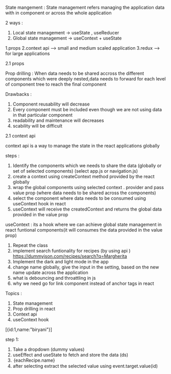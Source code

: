 State mangement : State management refers managing the application data with in component or across the whole application

2 ways :

1. Local state management -> useState , useReducer
2. Global state management -> useContext + useState

1.props
2.context api --> small and medium scaled application
3.redux --> for large applications

2.1 props

Prop drilling : When data needs to be shared accross the different components which were deeply nested,data needs to forward for each level of component tree to reach the final component

Drawbacks :

1. Component reusability will decrease
2. Every component must be included even though we are not using data in that particular component
3. readability and maintenance will decreases
4. scability will be difficult

2.1 context api

context api is a way to manage the state in the react applications globally

steps :

1. Identify the components which we needs to share the data (globally or set of selected components) (select app.js or navigation.js)
2. create a context using createContext method provided by the react globally
3. wrap the global components using selected context . provider and pass value prop (where data needs to be shared across the components)
4. select the component where data needs to be consumed using useContext hook in react
5. useContext will receive the createdContext and returns the global data provided in the value prop

useContext : its a hook where we can achieve global state management in react funtional components(it will consumes the data provided in the value prop)

1. Repeat the class
2. implement search funtionality for recipes (by using api )
   https://dummyjson.com/recipes/search?q=Margherita
3. Implement the dark and light mode in the app
4. change name globally, give the input in the setting, based on the new name update across the application
5. what is debouncing and throattling in js
6. why we need go for link component instead of anchor tags in react

Topics :

1. State management
2. Prop drilling in react
3. Context api
4. useContext hook

[{id:1,name:"biryani"}]

step 1:

1. Take a dropdown (dummy values)
2. useEffect and useState to fetch and store the data (ds)
3. <option value={eachRecipe.name} >{eachRecipe.name}</option>
4. after selecting extract the selected value using event.target.value(id)
